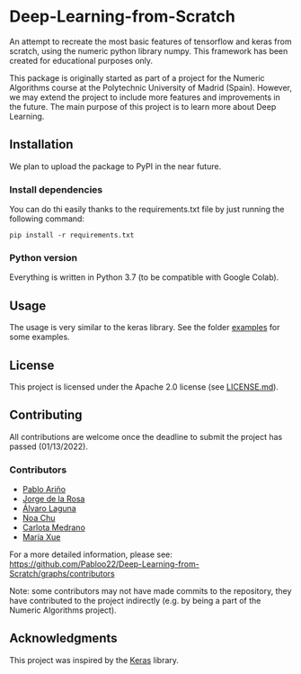 # Deep-Learning-from-Scratch
An attempt to recreate the most basic features of tensorflow and keras from scratch, using the numeric python library numpy. This
framework has been created for educational purposes only.

This package is originally started as part of a project for the Numeric Algorithms course at the 
Polytechnic University of Madrid (Spain). However, we may extend the project to include more features and 
improvements in the future. The main purpose of this project is to learn more about Deep Learning.

## Installation
We plan to upload the package to PyPI in the near future. 

### Install dependencies
You can do thi easily thanks to the requirements.txt file by just running the following command:
```
pip install -r requirements.txt
```

### Python version
Everything is written in Python 3.7 (to be compatible with Google Colab).

## Usage
The usage is very similar to the keras library. See the folder 
[examples](https://github.com/Pabloo22/Deep-Learning-from-Scratch/tree/main/examples) for some examples.

## License
This project is licensed under the Apache 2.0 license (see 
[LICENSE.md](https://github.com/Pabloo22/Deep-Learning-from-Scratch/blob/main/LICENSE)).

## Contributing
All contributions are welcome once the deadline to submit the project has passed (01/13/2022).

### Contributors
* [Pablo Ariño](https://github.com/Pabloo22)
* [Jorge de la Rosa](https://github.com/Mixnikon108)
* [Álvaro Laguna](https://github.com/alvarola17)
* [Noa Chu](https://github.com/noachuartzt)
* [Carlota Medrano](https://github.com/carlota-upm)
* [María Xue](https://github.com/maria-xue)

For a more detailed information, please see: https://github.com/Pabloo22/Deep-Learning-from-Scratch/graphs/contributors

Note: some contributors may not have made commits to the repository, they have contributed to the project 
indirectly (e.g. by being a part of the Numeric Algorithms project).

## Acknowledgments
This project was inspired by the [Keras](https://keras.io/) library.
